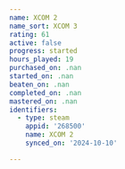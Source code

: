 ```yaml
---
name: XCOM 2
name_sort: XCOM 3
rating: 61
active: false
progress: started
hours_played: 19
purchased_on: .nan
started_on: .nan
beaten_on: .nan
completed_on: .nan
mastered_on: .nan
identifiers:
  - type: steam
    appid: '268500'
    name: XCOM 2
    synced_on: '2024-10-10'

---
```

